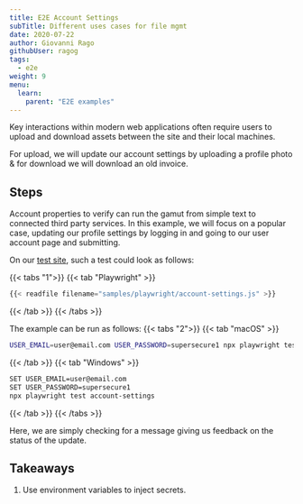 ```yaml
---
title: E2E Account Settings
subTitle: Different uses cases for file mgmt
date: 2020-07-22
author: Giovanni Rago
githubUser: ragog
tags:
  - e2e
weight: 9
menu:
  learn:
    parent: "E2E examples"
---
```

Key interactions within modern web applications often require users to upload and download assets between the site and their local machines. 

For upload, we will update our account settings by uploading a profile photo & for download we will download an old invoice.


<!-- more -->

## Steps

Account properties to verify can run the gamut from simple text to connected third party services. In this example, we will focus on a popular case, updating our profile settings by logging in and going to our user account page and submitting. 

On our [test site](https://danube-web.shop/), such a test could look as follows:

{{< tabs "1">}}
{{< tab "Playwright" >}}
```js {hl_lines=["20-22"]}
{{< readfile filename="samples/playwright/account-settings.js" >}}
```
{{< /tab >}}
{{< /tabs >}}

The example can be run as follows:
{{< tabs "2">}}
{{< tab "macOS" >}}
```sh
USER_EMAIL=user@email.com USER_PASSWORD=supersecure1 npx playwright test account-settings
```
{{< /tab >}}
{{< tab "Windows" >}}
```sh
SET USER_EMAIL=user@email.com
SET USER_PASSWORD=supersecure1
npx playwright test account-settings
```
{{< /tab >}}
{{< /tabs >}}

Here, we are simply checking for a message giving us feedback on the status of the update. 

## Takeaways
1. Use environment variables to inject secrets.